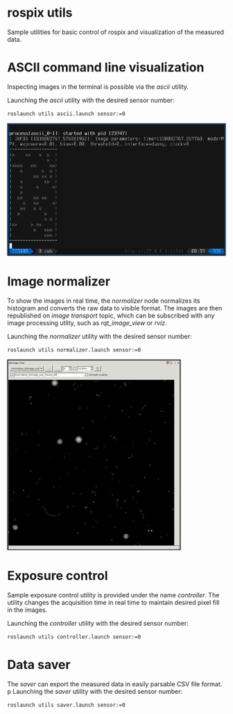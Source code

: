# rospix utils

Sample utilities for basic control of rospix and visualization of the measured data.

# ASCII command line visualization

Inspecting images in the terminal is possible via the _ascii_ utility.

Launching the _ascii_ utility with the desired sensor number:
```bash
roslaunch utils ascii.launch sensor:=0
```

![ascii image](misc/ascii.png)

# Image normalizer

To show the images in real time, the _normalizer_ node normalizes its histogram and converts the raw data to visible format.
The images are then republished on _image transport_ topic, which can be subscribed with any image processing utlity, such as *rqt_image_view* or *rviz*.

Launching the _normalizer_ utility with the desired sensor number:
```bash
roslaunch utils normalizer.launch sensor:=0
```

![normalized image](misc/rqt_image_view.jpg)

# Exposure control

Sample exposure control utility is provided under the name _controller_.
The utility changes the acquisition time in real time to maintain desired pixel fill in the images.

Launching the _controller_ utility with the desired sensor number:
```bash
roslaunch utils controller.launch sensor:=0
```

# Data saver

The _saver_ can export the measured data in easily parsable CSV file format.
p
Launching the _saver_ utility with the desired sensor number:
```bash
roslaunch utils saver.launch sensor:=0
```
